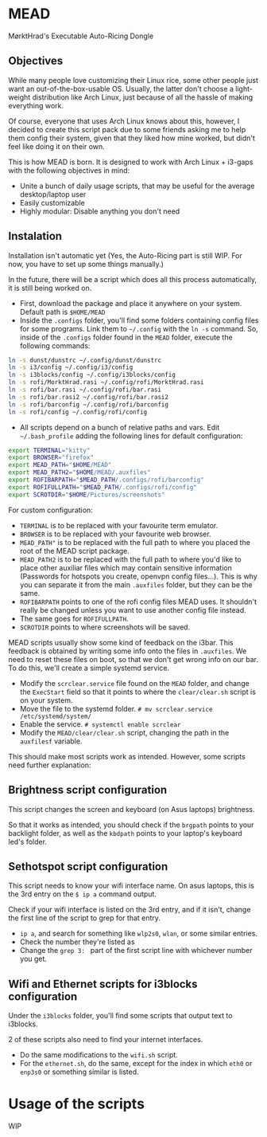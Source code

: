 # MEAD

MørktHrad's Executable Auto-Ricing Dongle

## Objectives

While many people love customizing their Linux rice, some other people just want an out-of-the-box-usable OS. Usually, the latter don't choose a light-weight distribution like Arch Linux, just because of all the hassle of making everything work.

Of course, everyone that uses Arch Linux knows about this, however, I decided to create this script pack due to some friends asking me to help them config their system, given that they liked how mine worked, but didn't feel like doing it on their own.

This is how MEAD is born. It is designed to work with Arch Linux + i3-gaps with the following objectives in mind:

- Unite a bunch of daily usage scripts, that may be useful for the average desktop/laptop user
- Easily customizable
- Highly modular: Disable anything you don't need

## Instalation

Installation isn't automatic yet (Yes, the Auto-Ricing part is still WIP. For now, you have to set up some things manually.)

In the future, there will be a script which does all this process automatically, it is still being worked on.

- First, download the package and place it anywhere on your system. Default path is ` $HOME/MEAD `
- Inside the `.configs` folder, you'll find some folders containing config files for some programs. Link them to ` ~/.config ` with the ` ln -s ` command. So, inside of the `.configs` folder found in the `MEAD` folder, execute the following commands:
```sh
ln -s dunst/dunstrc ~/.config/dunst/dunstrc
ln -s i3/config ~/.config/i3/config
ln -s i3blocks/config ~/.config/i3blocks/config
ln -s rofi/MorktHrad.rasi ~/.config/rofi/MorktHrad.rasi
ln -s rofi/bar.rasi ~/.config/rofi/bar.rasi
ln -s rofi/bar.rasi2 ~/.config/rofi/bar.rasi2
ln -s rofi/barconfig ~/.config/rofi/barconfig
ln -s rofi/config ~/.config/rofi/config
```
- All scripts depend on a bunch of relative paths and vars. Edit ` ~/.bash_profile ` adding the following lines for default configuration:
```sh
export TERMINAL="kitty"
export BROWSER="firefox"
export MEAD_PATH="$HOME/MEAD"
export MEAD_PATH2="$HOME/MEAD/.auxfiles"
export ROFIBARPATH="$MEAD_PATH/.configs/rofi/barconfig"
export ROFIFULLPATH="$MEAD_PATH/.configs/rofi/config"
export SCROTDIR="$HOME/Pictures/screenshots"
```

For custom configuration:

- `TERMINAL` is to be replaced with your favourite term emulator.
- `BROWSER` is to be replaced with your favourite web browser.
- `MEAD_PATH"` is to be replaced with the full path to where you placed the root of the MEAD script package.
- `MEAD_PATH2` is to be replaced with the full path to where you'd like to place other auxiliar files which may contain sensitive information (Passwords for hotspots you create, openvpn config files...). This is why you can separate it from the main `.auxfiles` folder, but they can be the same.
- `ROFIBARPATH`  points to one of the rofi config files MEAD uses. It shouldn't really be changed unless you want to use another config file instead.
- The same goes for `ROFIFULLPATH`.
- `SCROTDIR` points to where screenshots will be saved.

MEAD scripts usually show some kind of feedback on the i3bar. This feedback is obtained by writing some info onto the files in `.auxfiles`. We need to reset these files on boot, so that we don't get wrong info on our bar. To do this, we'll create a simple systemd service.
- Modify the `scrclear.service` file found on the `MEAD` folder, and change the `ExecStart` field so that it points to where the `clear/clear.sh` script is on your system.
- Move the file to the systemd folder. `# mv scrclear.service /etc/systemd/system/`
- Enable the service. `# systemctl enable scrclear`
- Modify the `MEAD/clear/clear.sh` script, changing the path in the `auxfilesf` variable.

This should make most scripts work as intended. However, some scripts need further explanation:

## Brightness script configuration

This script changes the screen and keyboard (on Asus laptops) brightness.

So that it works as intended, you should check if the `brgpath` points to your backlight folder, as well as the `kbdpath` points to your laptop's keyboard led's folder.

## Sethotspot script configuration

This script needs to know your wifi interface name. On asus laptops, this is the 3rd entry on the `$ ip a` command output.

Check if your wifi interface is listed on the 3rd entry, and if it isn't, change the first line of the script to grep for that entry.

- `ip a`, and search for something like `wlp2s0`, `wlan`, or some similar entries.
- Check the number they're listed as
- Change the `grep 3: ` part of the first script line with whichever number you get.

## Wifi and Ethernet scripts for i3blocks configuration

Under the `i3blocks` folder, you'll find some scripts that output text to i3blocks.

2 of these scripts also need to find your internet interfaces.

- Do the same modifications to the `wifi.sh` script.
- For the `ethernet.sh`, do the same, except for the index in which `eth0` or `enp3s0` or something similar is listed.

# Usage of the scripts
WIP
